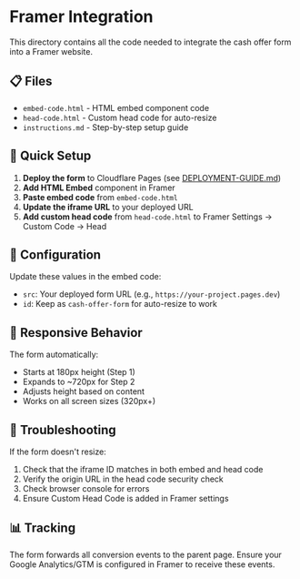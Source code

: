 # Framer Integration

This directory contains all the code needed to integrate the cash offer form into a Framer website.

## 📋 Files

- `embed-code.html` - HTML embed component code
- `head-code.html` - Custom head code for auto-resize
- `instructions.md` - Step-by-step setup guide

## 🚀 Quick Setup

1. **Deploy the form** to Cloudflare Pages (see [DEPLOYMENT-GUIDE.md](../DEPLOYMENT-GUIDE.md))
2. **Add HTML Embed** component in Framer
3. **Paste embed code** from `embed-code.html`
4. **Update the iframe URL** to your deployed URL
5. **Add custom head code** from `head-code.html` to Framer Settings → Custom Code → Head

## 🔧 Configuration

Update these values in the embed code:
- `src`: Your deployed form URL (e.g., `https://your-project.pages.dev`)
- `id`: Keep as `cash-offer-form` for auto-resize to work

## 📱 Responsive Behavior

The form automatically:
- Starts at 180px height (Step 1)
- Expands to ~720px for Step 2
- Adjusts height based on content
- Works on all screen sizes (320px+)

## 🐛 Troubleshooting

If the form doesn't resize:
1. Check that the iframe ID matches in both embed and head code
2. Verify the origin URL in the head code security check
3. Check browser console for errors
4. Ensure Custom Head Code is added in Framer settings

## 📊 Tracking

The form forwards all conversion events to the parent page. Ensure your Google Analytics/GTM is configured in Framer to receive these events.